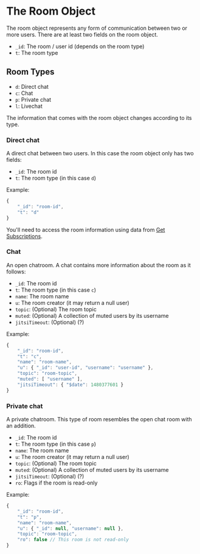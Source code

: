 # The Room Object

The room object represents any form of communication between two or more users. There are at least two fields on the room object.

* `_id`: The room / user id \(depends on the room type\)
* `t`: The room type

## Room Types

* `d`: Direct chat
* `c`: Chat
* `p`: Private chat
* `l`: Livechat

The information that comes with the room object changes according to its type.

### Direct chat

A direct chat between two users. In this case the room object only has two fields:

* `_id`: The room id
* `t`: The room type \(in this case `d`\)

Example:

```javascript
{
    "_id": "room-id",
    "t": "d"
}
```

You'll need to access the room information using data from [Get Subscriptions](https://rocket.chat/docs/developer-guides/realtime-api/method-calls/get-subscriptions).

### Chat

An open chatroom. A chat contains more information about the room as it follows:

* `_id`: The room id
* `t`: The room type \(in this case `c`\)
* `name`: The room name
* `u`: The room creator \(it may return a null user\)
* `topic`: \(Optional\) The room topic
* `muted`: \(Optional\) A collection of muted users by its username
* `jitsiTimeout`: \(Optional\) \(?\)

Example:

```javascript
{
    "_id": "room-id",
    "t": "c",
    "name": "room-name",
    "u": { "_id": "user-id", "username": "username" },
    "topic": "room-topic",
    "muted": [ "username" ],
    "jitsiTimeout": { "$date": 1480377601 }
}
```

### Private chat

A private chatroom. This type of room resembles the open chat room with an addition.

* `_id`: The room id
* `t`: The room type \(in this case `p`\)
* `name`: The room name
* `u`: The room creator \(it may return a null user\)
* `topic`: \(Optional\) The room topic
* `muted`: \(Optional\) A collection of muted users by its username
* `jitsiTimeout`: \(Optional\) \(?\)
* `ro`: Flags if the room is read-only

Example:

```javascript
{
    "_id": "room-id",
    "t": "p",
    "name": "room-name",
    "u": { "_id": null, "username": null },
    "topic": "room-topic",
    "ro": false // This room is not read-only
}
```

